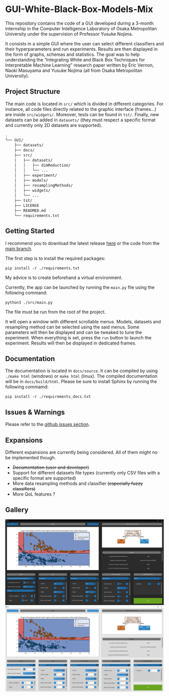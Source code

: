 # GUI-White-Black-Box-Models-Mix

This repository contains the code of a GUI developed during a 3-month internship in the Computer Intelligence Laboratory of Osaka Metropolitan University under the supervision of Professor Yusuke Nojima.

It consists in a simple GUI where the user can select different classifiers and their hyperparameters and run experiments. Results are then displayed in the form of graphs, 
schemas and statistics. The goal was to help understanding the “Integrating White and Black Box Techniques for Interpretable Machine Learning” research paper written by Eric Vernon, Naoki Masuyama and Yusuke Nojima (all from Osaka Metropolitan University).


## Project Structure
The main code is located in `src/` which is divided in different categories. For instance, all code files directly related to the graphic interface (frames...) are inside `src/widgets/`. Moreover, tests can be found in `tst/`. Finally, new datasets can be added in `datasets/` (they must respect a specific format and currently only 2D datasets are supported).
```
.
└── GUI/
    ├── datasets/
    ├── docs/
    ├── src/
    │   ├── datasets/
    │   │   ├── dimReduction/
    │   │   └── ...
    │   ├── experiment/
    │   ├── models/
    │   ├── resamplingMethods/
    │   ├── widgets/
    │   └── ...
    ├── tst/
    ├── LICENSE
    ├── READMED.md
    └── requirements.txt
```

## Getting Started
I recommend you to download the latest release [here](https://github.com/UnePatate5010/GUI-White-Black-Box-Models-Mix/releases) or the code from the [main branch](https://github.com/UnePatate5010/GUI-White-Black-Box-Models-Mix/tree/main).

The first step is to install the required packages:
```console
pip install -r ./requirements.txt
```
My advice is to create beforehand a virtual environment.

Currently, the app can be launched by running the `main.py` file using the following command:
```console
python3 ./src/main.py
```
The file must be run from the root of the project.

 It will open a window with different scrollable menus. Models, datasets and resampling method can be selected using the said menus. Some parameters will then be displayed and can be tweaked to tune the experiment. When everything is set, press the `run` button to launch the experiment. Results will then be displayed in dedicated frames.

## Documentation
The documentation is located in `docs/source`. It can be compiled by using `./make html` (windows) or `make html` (linux). The compiled documentation
will be in `docs/build/html`. Please be sure to install Sphinx by running the following commamd:

```console
pip install -r ./requirements_docs.txt
```

## Issues & Warnings

Please refer to the [github issues section](https://github.com/UnePatate5010/GUI-White-Black-Box-Models-Mix/issues).

## Expansions
Different expansions are currently being considered. All of them might no be implemented though.
- ~~Documentation (user and developer)~~
- Support for different datasets file types (currently only CSV files with a specific format are supported)
- More data resampling methods and classifier ~~(especially fuzzy classifiers)~~
- More QoL features ?

## Gallery

![](GUI_dark.png)
![](GUI_light.png)
